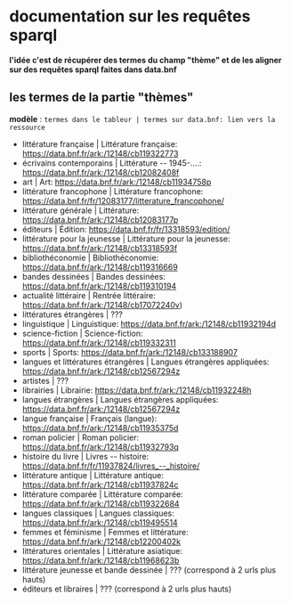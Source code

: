 # documentation sur les requêtes sparql

**l'idée c'est de récupérer des termes du champ "thème" et de les aligner sur des requêtes sparql faites dans data.bnf**

## les termes de la partie "thèmes"

**modèle** : `termes dans le tableur | termes sur data.bnf: lien vers la ressource`

- littérature française | Littérature française: https://data.bnf.fr/ark:/12148/cb119322773
- écrivains contemporains | Littérature -- 1945-....: https://data.bnf.fr/ark:/12148/cb12082408f
- art | Art: https://data.bnf.fr/ark:/12148/cb11934758p
- littérature francophone | Littérature francophone: https://data.bnf.fr/fr/12083177/litterature_francophone/
- littérature générale | Littérature: https://data.bnf.fr/ark:/12148/cb12083177p
- éditeurs | Édition: https://data.bnf.fr/fr/13318593/edition/
- littérature pour la jeunesse | Littérature pour la jeunesse: https://data.bnf.fr/ark:/12148/cb13318593f
- bibliothéconomie | Bibliothéconomie: https://data.bnf.fr/ark:/12148/cb119316669
- bandes dessinées | Bandes dessinées: https://data.bnf.fr/ark:/12148/cb119310194
- actualité littéraire | Rentrée littéraire: https://data.bnf.fr/ark:/12148/cb17072240v)
- littératures étrangères | ???
- linguistique | Linguistique: https://data.bnf.fr/ark:/12148/cb11932194d
- science-fiction | Science-fiction: https://data.bnf.fr/ark:/12148/cb119332311
- sports | Sports: https://data.bnf.fr/ark:/12148/cb133188907
- langues et littératures étrangères | Langues étrangères appliquées: https://data.bnf.fr/ark:/12148/cb12567294z
- artistes | ???
- librairies | Librairie: https://data.bnf.fr/ark:/12148/cb11932248h
- langues étrangères | Langues étrangères appliquées: https://data.bnf.fr/ark:/12148/cb12567294z
- langue française | Français (langue): https://data.bnf.fr/ark:/12148/cb11935375d
- roman policier | Roman policier: https://data.bnf.fr/ark:/12148/cb11932793q
- histoire du livre | Livres -- histoire: https://data.bnf.fr/fr/11937824/livres_--_histoire/
- littérature antique | Littérature antique: https://data.bnf.fr/ark:/12148/cb11937824c
- littérature comparée | Littérature comparée: https://data.bnf.fr/ark:/12148/cb119322684
- langues classiques | Langues classiques: https://data.bnf.fr/ark:/12148/cb119495514
- femmes et féminisme | Femmes et littérature: https://data.bnf.fr/ark:/12148/cb12200402k
- littératures orientales | Littérature asiatique: https://data.bnf.fr/ark:/12148/cb11968623b
- littérature jeunesse et bande dessinée | ??? (correspond à 2 urls plus hauts)
- éditeurs et libraires | ??? (correspond à 2 urls plus hauts)
